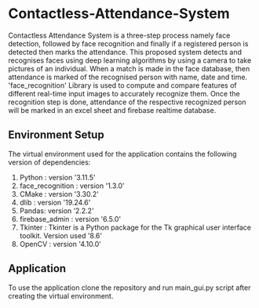 # Contactless-Attendance-System

Contactless Attendance System is a three-step process namely face detection, followed by face recognition and finally if a registered person is detected then marks the attendance. This proposed system detects and recognises faces using deep learning algorithms by using a camera to take pictures of an individual. When a match is made in the face database, then attendance is marked of the recognised person with name, date and time. 'face_recognition' Library is used to compute and compare features of different real-time input images to accurately recognize them. Once the recognition step is done, attendance of the respective recognized person will be marked in an excel sheet and firebase realtime database. 

## Environment Setup

The virtual environment used for the application contains the following version of dependencies:

1. Python : version  '3.11.5’
2. face_recognition : version '1.3.0'
3. CMake : version  '3.30.2'
4. dlib : version  '19.24.6' 
5. Pandas: version ‘2.2.2’
6. firebase_admin : version '6.5.0'
7. Tkinter : Tkinter is a Python package for the Tk graphical user interface toolkit. Version used '8.6' 
9. OpenCV : version '4.10.0'

## Application

To use the application clone the repository and run main_gui.py script after creating the virtual environment.
